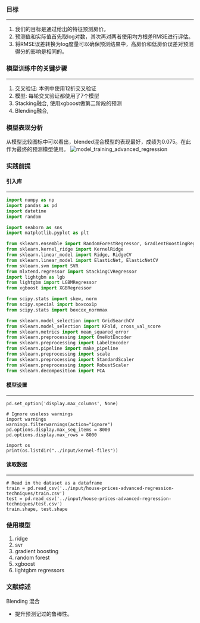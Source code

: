 ### 目标
---
1. 我们的目标是通过给出的特征预测房价。
2. 预测值和实际值首先取log对数，其次再对两者使用均方根差RMSE进行评估。
3. 将RMSE误差转换为log度量可以确保预测结果中，高房价和低房价误差对预测得分的影响是相同的。

### 模型训练中的关键步骤
---
1. 交叉验证: 本例中使用12折交叉验证
2. 模型: 每轮交叉验证都使用了7个模型
3. Stacking融合, 使用xgboost做第二阶段的预测
4. Blending融合, 

### 模型表现分析
从模型比较图标中可以看出，blended混合模型的表现最好，成绩为0.075。在此作为最终的预测模型使用。
![model_training_advanced_regression](https://www.kaggleusercontent.com/kf/15425540/eyJhbGciOiJkaXIiLCJlbmMiOiJBMTI4Q0JDLUhTMjU2In0..pNKpx8_CeoQisuhcwZ4Yeg.FXDneIjyHdX--MbtjlXjs2ndp02Me5hADRWRp5T2kgeWkpJBJFgGnzj5A-nEohAHXScM6QHWl3GO9Aek69pPAL9xwZHXgr2EAjLmqEl7ApM4Ov8Kc5DipP5QArNRg3H7ryuX1jIo3XL0l6U0kzJ10saOX8TaaGIq6ozK7q_YuXHpRZJTsC5D8646FzBk7WYt.rbzFz2nnm-Y3X_8onDyPDQ/__results___files/__results___2_0.png)

### 实践前提
#### 引入库
---
```python
import numpy as np
import pandas as pd
import datetime
import random

import seaborn as sns
import matplotlib.pyplot as plt

from sklearn.ensemble import RandomForestRegressor, GradientBoostingRegressor, AdaBoostRegressor, BaggingRegressor
from sklearn.kernel_ridge import KernelRidge
from sklearn.linear_model import Ridge, RidgeCV
from sklearn.linear_model import ElasticNet, ElasticNetCV
from sklearn.svm import SVR
from mlxtend.regressor import StackingCVRegressor
import lightgbm as lgb
from lightgbm import LGBMRegressor
from xgboost import XGBRegressor

from scipy.stats import skew, norm
from scipy.special import boxcox1p
from scipy.stats import boxcox_normmax

from sklearn.model_selection import GridSearchCV
from sklearn.model_selection import KFold, cross_val_score
from sklearn.metrics import mean_squared_error
from sklearn.preprocessing import OneHotEncoder
from sklearn.preprocessing import LabelEncoder
from sklearn.pipeline import make_pipeline
from sklearn.preprocessing import scale
from sklearn.preprocessing import StandardScaler
from sklearn.preprocessing import RobustScaler
from sklearn.decomposition import PCA
```
#### 模型设置
---
```
pd.set_option('display.max_columns', None)

# Ignore useless warnings
import warnings
warnings.filterwarnings(action="ignore")
pd.options.display.max_seq_items = 8000
pd.options.display.max_rows = 8000

import os
print(os.listdir("../input/kernel-files"))
```

#### 读取数据
---
```
# Read in the dataset as a dataframe
train = pd.read_csv('../input/house-prices-advanced-regression-techniques/train.csv')
test = pd.read_csv('../input/house-prices-advanced-regression-techniques/test.csv')
train.shape, test.shape
```

### 使用模型
1. ridge
2. svr
3. gradient boosting
4. random forest
5. xgboost
6. lightgbm regressors

### 文献综述
Blending 混合
+ 提升预测记过的鲁棒性。
